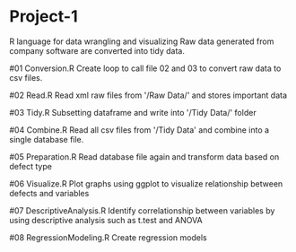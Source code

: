 # Project-1
R language for data wrangling and visualizing
Raw data generated from company software are converted into tidy data.

#01 Conversion.R
Create loop to call file 02 and 03 to convert raw data to csv files.

#02 Read.R
Read xml raw files from '/Raw Data/' and stores important data

#03 Tidy.R
Subsetting dataframe and write into '/Tidy Data/' folder

#04 Combine.R
Read all csv files from '/Tidy Data' and combine into a single database file.

#05 Preparation.R
Read database file again and transform data based on defect type

#06 Visualize.R
Plot graphs using ggplot to visualize relationship between defects and variables

#07 DescriptiveAnalysis.R
Identify correlationship between variables by using descriptive analysis such as t.test and ANOVA

#08 RegressionModeling.R
Create regression models
